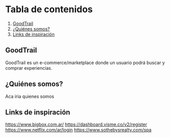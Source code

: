 # Tabla de contenidos 
1. [GoodTrail](#goodTrail)
2. [¿Quiénes somos?](#quienesSomos)
3. [Links de inspiración](#links)

## GoodTrail <a name="goodTrail"></a>
GoodTrail es un e-commerce/marketplace donde un usuario podrá buscar y comprar experiencias.

## ¿Quiénes somos? <a name="quienesSomos"></a>
Aca iria quienes somos 

## Links de inspiración <a name="links"></a>
https://www.bigbox.com.ar/
https://dashboard.visme.co/v2/register
https://www.netflix.com/ar/login
https://www.sothebysrealty.com/spa
